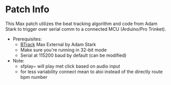 # Patch Info
This Max patch utilizes the beat tracking algorithm and code from Adam Stark to trigger over serial comm to a connected MCU (Arduino/Pro Trinket).

 -  Prerequisites: 
	 - [BTrack](https://github.com/adamstark/BTrack) Max External by Adam Stark
	 - Make sure you're running in 32-bit mode
	 - Serial at 115200 baud by default (can be modified)
 - Note:
	 - sfplay~ will play met click based on audio input
	 - for less variability connect mean to atoi instead of the directly route bpm number